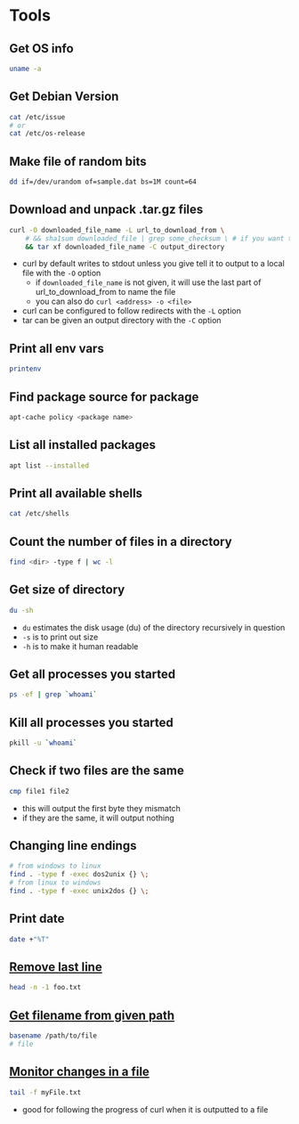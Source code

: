 # Tools

## Get OS info
```bash
uname -a
```

## Get Debian Version
```bash
cat /etc/issue
# or
cat /etc/os-release
```

## Make file of random bits
```bash
dd if=/dev/urandom of=sample.dat bs=1M count=64
```

## Download and unpack .tar.gz files
```bash
curl -O downloaded_file_name -L url_to_download_from \
    # && sha1sum downloaded_file | grep some_checksum \ # if you want to do integrity checking
    && tar xf downloaded_file_name -C output_directory
```
- curl by default writes to stdout unless you give tell it to output to a local file with the `-O` option
  - if `downloaded_file_name` is not given, it will use the last part of url_to_download_from to name the file
  - you can also do `curl <address> -o <file>`
- curl can be configured to follow redirects with the `-L` option
- tar can be given an output directory with the `-C` option

## Print all env vars
```bash
printenv
```

## Find package source for package
```bash
apt-cache policy <package name>
```

## List all installed packages
```bash
apt list --installed
```

## Print all available shells
```bash
cat /etc/shells
```

## Count the number of files in a directory
```bash
find <dir> -type f | wc -l
```

## Get size of directory
```bash
du -sh
```
- `du` estimates the disk usage (du) of the directory recursively in question
- `-s` is to print out size
- `-h` is to make it human readable

## Get all processes you started
```bash
ps -ef | grep `whoami`
```

## Kill all processes you started
```bash
pkill -u `whoami`
```

## Check if two files are the same
```bash
cmp file1 file2
```
- this will output the first byte they mismatch
- if they are the same, it will output nothing

## Changing line endings
```bash
# from windows to linux
find . -type f -exec dos2unix {} \;
# from linux to windows
find . -type f -exec unix2dos {} \;
```

## Print date
```bash
date +"%T"
```

## [Remove last line](https://stackoverflow.com/questions/4881930/remove-the-last-line-from-a-file-in-bash/12349094#12349094)
```bash
head -n -1 foo.txt
```

## [Get filename from given path](https://www.cyberciti.biz/faq/bash-get-filename-from-given-path-on-linux-or-unix/)
```bash
basename /path/to/file
# file
```

## [Monitor changes in a file](https://serverfault.com/questions/1669/shell-command-to-monitor-changes-in-a-file/1670)
```bash
tail -f myFile.txt
```
- good for following the progress of curl when it is outputted to a file